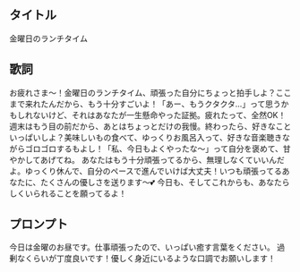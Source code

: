 ## タイトル

金曜日のランチタイム

## 歌詞

お疲れさま～！金曜日のランチタイム、頑張った自分にちょっと拍手しよ？ここまで来れたんだから、もう十分すごいよ！「あー、もうクタクタ…」って思うかもしれないけど、それはあなたが一生懸命やった証拠。疲れたって、全然OK！
週末はもう目の前だから、あとはちょっとだけの我慢。終わったら、好きなこといっぱいしよ？美味しいもの食べて、ゆっくりお風呂入って、好きな音楽聴きながらゴロゴロするもよし！「私、今日もよくやったな～」って自分を褒めて、甘やかしてあげてね。
あなたはもう十分頑張ってるから、無理しなくていいんだよ。ゆっくり休んで、自分のペースで進んでいけば大丈夫！いつも頑張ってるあなたに、たくさんの優しさを送ります～💕
今日も、そしてこれからも、あなたらしくいられることを願ってるよ！

## プロンプト

今日は金曜のお昼です。仕事頑張ったので、いっぱい癒す言葉をください。
過剰なくらいが丁度良いです！優しく身近にいるような口調でお願いします！
